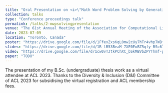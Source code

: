 ```yaml
---
title: "Oral Presentation on <i>\"Math Word Problem Solving by Generating Linguistic Variants of Problem Statements\"</i>"
collection: talks
type: "Conference proceedings talk"
permalink: /talks/2-mwpsolvingpresentation
venue: "The 61st Annual Meeting of the Association for Computational Linguistics (ACL 2023)"
date: 2023-07-09
location: "Toronto, Canada"
poster: "https://drive.google.com/file/d/1FfexZxsKqL0mw2cUy7hTr4vhp7WBjhRW/view?usp=sharing"
slides: "https://drive.google.com/file/d/1R-lB53BeaM-7XE0EoBZ5qfy-BSc61gup/view?usp=sharing"
video: "https://drive.google.com/file/d/1cw0vTJtkPChXC_bSkMBVbZPYThmf-p_5/view?usp=sharing"
paper: "TODO"
---
```


The presentation of my B.Sc. (undergraduate) thesis work as a virtual attendee at ACL 2023. Thanks to the Diversity & Inclusion (D&I) Committee of ACL 2023 for subsidising the virtual registration and ACL membership fees.
